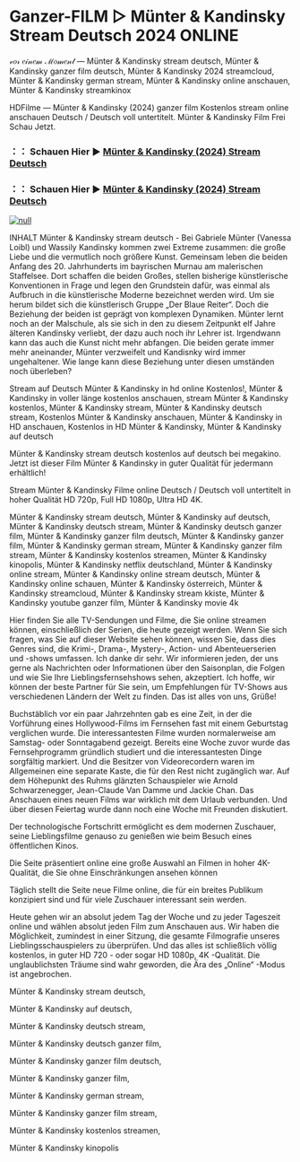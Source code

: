 # Ganzer-FILM ▷ Münter & Kandinsky Stream Deutsch 2024 ONLINE
𝓋𝑜𝓇 𝑒𝒾𝓃𝑒𝓂 ℳ𝑜𝓂𝑒𝓃𝓉 — Münter & Kandinsky stream deutsch, Münter & Kandinsky ganzer film deutsch, Münter & Kandinsky 2024 streamcloud, Münter & Kandinsky german stream, Münter & Kandinsky online anschauen, Münter & Kandinsky streamkinox

HDFilme — Münter & Kandinsky (2024) ganzer film Kostenlos stream online anschauen Deutsch / Deutsch voll untertitelt. Münter & Kandinsky Film Frei Schau Jetzt.

### ：： Schauen Hier ▶ [Münter & Kandinsky (2024) Stream Deutsch](https://t.co/FXi02QHIe5)

### ：： Schauen Hier ▶ [Münter & Kandinsky (2024) Stream Deutsch](https://t.co/FXi02QHIe5)

[![null](https://static.wixstatic.com/media/855a25_043b5abeb4ae4d35ac003198e7fe56ed~mv2.gif)](https://t.co/FXi02QHIe5)

INHALT Münter & Kandinsky stream deutsch - Bei Gabriele Münter (Vanessa Loibl) und Wassily Kandinsky kommen zwei Extreme zusammen: die große Liebe und die vermutlich noch größere Kunst. Gemeinsam leben die beiden Anfang des 20. Jahrhunderts im bayrischen Murnau am malerischen Staffelsee. Dort schaffen die beiden Großes, stellen bisherige künstlerische Konventionen in Frage und legen den Grundstein dafür, was einmal als Aufbruch in die künstlerische Moderne bezeichnet werden wird. Um sie herum bildet sich die künstlerisch Gruppe „Der Blaue Reiter“. Doch die Beziehung der beiden ist geprägt von komplexen Dynamiken. Münter lernt noch an der Malschule, als sie sich in den zu diesem Zeitpunkt elf Jahre älteren Kandinsky verliebt, der dazu auch noch ihr Lehrer ist. Irgendwann kann das auch die Kunst nicht mehr abfangen. Die beiden gerate immer mehr aneinander, Münter verzweifelt und Kandisnky wird immer ungehaltener. Wie lange kann diese Beziehung unter diesen umständen noch überleben?

Stream auf Deutsch Münter & Kandinsky in hd online Kostenlos!, Münter & Kandinsky in voller länge kostenlos anschauen, stream Münter & Kandinsky kostenlos, Münter & Kandinsky stream, Münter & Kandinsky deutsch stream, Kostenlos Münter & Kandinsky anschauen, Münter & Kandinsky in HD anschauen, Kostenlos in HD Münter & Kandinsky, Münter & Kandinsky auf deutsch

Münter & Kandinsky stream deutsch kostenlos auf deutsch bei megakino. Jetzt ist dieser Film Münter & Kandinsky in guter Qualität für jedermann erhältlich!

Stream Münter & Kandinsky Filme online Deutsch / Deutsch voll untertitelt in hoher Qualität HD 720p, Full HD 1080p, Ultra HD 4K.

Münter & Kandinsky stream deutsch, Münter & Kandinsky auf deutsch, Münter & Kandinsky deutsch stream, Münter & Kandinsky deutsch ganzer film, Münter & Kandinsky ganzer film deutsch, Münter & Kandinsky ganzer film, Münter & Kandinsky german stream, Münter & Kandinsky ganzer film stream, Münter & Kandinsky kostenlos streamen, Münter & Kandinsky kinopolis, Münter & Kandinsky netflix deutschland, Münter & Kandinsky online stream, Münter & Kandinsky online stream deutsch, Münter & Kandinsky online schauen, Münter & Kandinsky österreich, Münter & Kandinsky streamcloud, Münter & Kandinsky stream kkiste, Münter & Kandinsky youtube ganzer film, Münter & Kandinsky movie 4k

Hier finden Sie alle TV-Sendungen und Filme, die Sie online streamen können, einschließlich der Serien, die heute gezeigt werden. Wenn Sie sich fragen, was Sie auf dieser Website sehen können, wissen Sie, dass dies Genres sind, die Krimi-, Drama-, Mystery-, Action- und Abenteuerserien und -shows umfassen. Ich danke dir sehr. Wir informieren jeden, der uns gerne als Nachrichten oder Informationen über den Saisonplan, die Folgen und wie Sie Ihre Lieblingsfernsehshows sehen, akzeptiert. Ich hoffe, wir können der beste Partner für Sie sein, um Empfehlungen für TV-Shows aus verschiedenen Ländern der Welt zu finden. Das ist alles von uns, Grüße!

Buchstäblich vor ein paar Jahrzehnten gab es eine Zeit, in der die Vorführung eines Hollywood-Films im Fernsehen fast mit einem Geburtstag verglichen wurde. Die interessantesten Filme wurden normalerweise am Samstag- oder Sonntagabend gezeigt. Bereits eine Woche zuvor wurde das Fernsehprogramm gründlich studiert und die interessantesten Dinge sorgfältig markiert. Und die Besitzer von Videorecordern waren im Allgemeinen eine separate Kaste, die für den Rest nicht zugänglich war. Auf dem Höhepunkt des Ruhms glänzten Schauspieler wie Arnold Schwarzenegger, Jean-Claude Van Damme und Jackie Chan. Das Anschauen eines neuen Films war wirklich mit dem Urlaub verbunden. Und über diesen Feiertag wurde dann noch eine Woche mit Freunden diskutiert.

Der technologische Fortschritt ermöglicht es dem modernen Zuschauer, seine Lieblingsfilme genauso zu genießen wie beim Besuch eines öffentlichen Kinos.

Die Seite präsentiert online eine große Auswahl an Filmen in hoher 4K-Qualität, die Sie ohne Einschränkungen ansehen können

Täglich stellt die Seite neue Filme online, die für ein breites Publikum konzipiert sind und für viele Zuschauer interessant sein werden.

Heute gehen wir an absolut jedem Tag der Woche und zu jeder Tageszeit online und wählen absolut jeden Film zum Anschauen aus. Wir haben die Möglichkeit, zumindest in einer Sitzung, die gesamte Filmografie unseres Lieblingsschauspielers zu überprüfen. Und das alles ist schließlich völlig kostenlos, in guter HD 720 - oder sogar HD 1080p, 4K -Qualität. Die unglaublichsten Träume sind wahr geworden, die Ära des „Online“ -Modus ist angebrochen.

Münter & Kandinsky stream deutsch,

Münter & Kandinsky auf deutsch,

Münter & Kandinsky deutsch stream,

Münter & Kandinsky deutsch ganzer film,

Münter & Kandinsky ganzer film deutsch,

Münter & Kandinsky ganzer film,

Münter & Kandinsky german stream,

Münter & Kandinsky ganzer film stream,

Münter & Kandinsky kostenlos streamen,

Münter & Kandinsky kinopolis

